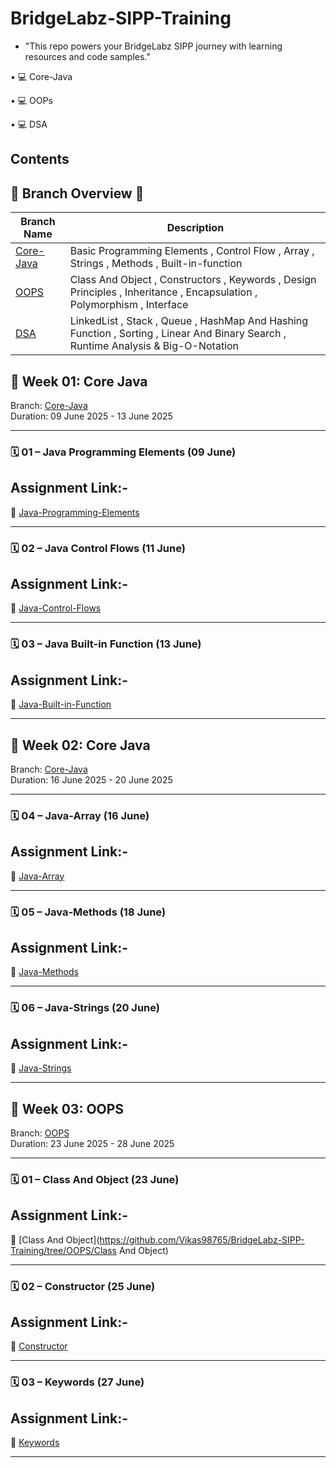 # BridgeLabz-SIPP-Training
- "This repo powers your BridgeLabz SIPP journey with learning resources and code samples."


• 💻 Core-Java

• 💻 OOPs

• 💻 DSA



## Contents
## 📖 Branch Overview 📖 


| Branch Name | Description |
|-------------|-------------|
| [Core-Java]( https://github.com/Vikas98765/BridgeLabz-SIPP-Training/tree/Core-Java)|Basic Programming Elements , Control Flow , Array , Strings , Methods , Built-in-function  |
| [OOPS](https://github.com/Vikas98765/BridgeLabz-SIPP-Training/blob/OOPS) |Class And Object , Constructors , Keywords , Design Principles , Inheritance , Encapsulation , Polymorphism , Interface  |
| [DSA](https://github.com/Vikas98765/BridgeLabz-SIPP-Training/tree/DSA) |LinkedList , Stack , Queue , HashMap And Hashing Function , Sorting , Linear And Binary Search , Runtime Analysis & Big-O-Notation  |


## 📆 Week 01: Core Java  
Branch: [Core-Java](https://github.com/Vikas98765/BridgeLabz-SIPP-Training/tree/Core-Java)  
Duration: 09 June 2025 - 13 June 2025

---

### 🗓 01 – Java Programming Elements (09 June)  
## Assignment Link:-
📁 [Java-Programming-Elements](https://github.com/Vikas98765/BridgeLabz-SIPP-Training/tree/Core-Java/Programming%20Elements)

---

### 🗓 02 – Java Control Flows (11 June)  
## Assignment Link:-
📁 [Java-Control-Flows](https://github.com/Vikas98765/BridgeLabz-SIPP-Training/tree/Core-Java/Control%20Flow)

---

### 🗓 03 – Java Built-in Function (13 June) 
## Assignment Link:-
📁 [Java-Built-in-Function](https://github.com/Vikas98765/BridgeLabz-SIPP-Training/tree/Core-Java/Java-Built-In-Function)

---

## 📆 Week 02: Core Java  
Branch: [Core-Java](https://github.com/Vikas98765/BridgeLabz-SIPP-Training/tree/Core-Java)  
Duration: 16 June 2025 - 20 June 2025

---

### 🗓 04 – Java-Array (16 June) 
## Assignment Link:-
📁 [Java-Array](https://github.com/Vikas98765/BridgeLabz-SIPP-Training/tree/Core-Java/array)

---

### 🗓 05 – Java-Methods (18 June) 
## Assignment Link:-
📁 [Java-Methods](https://github.com/Vikas98765/BridgeLabz-SIPP-Training/tree/Core-Java/methodsSheetSolutions)

---

### 🗓 06 – Java-Strings (20 June) 
## Assignment Link:-
📁 [Java-Strings](https://github.com/Vikas98765/BridgeLabz-SIPP-Training/tree/Core-Java/Strings)

---

## 📆 Week 03: OOPS
Branch: [OOPS](https://github.com/Vikas98765/BridgeLabz-SIPP-Training/tree/OOPS)  
Duration: 23 June 2025 - 28 June 2025

---

### 🗓 01 – Class And Object (23 June) 
## Assignment Link:-
📁 [Class And Object](https://github.com/Vikas98765/BridgeLabz-SIPP-Training/tree/OOPS/Class And Object)

---

### 🗓 02 – Constructor (25 June) 
## Assignment Link:-
📁 [Constructor](https://github.com/Vikas98765/BridgeLabz-SIPP-Training/tree/OOPS/Constructor)

---

### 🗓 03 – Keywords (27 June) 
## Assignment Link:-
📁 [Keywords](https://github.com/Vikas98765/BridgeLabz-SIPP-Training/tree/OOPS/JavaKeyWords)

---








